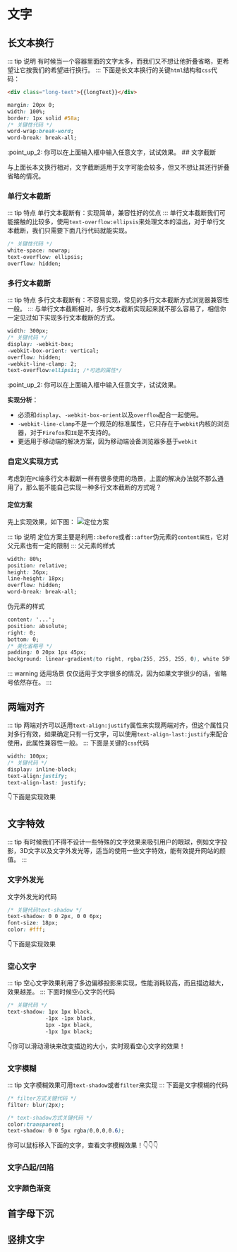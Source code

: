 # 文字

## 长文本换行
::: tip 说明
有时候当一个容器里面的文字太多，而我们又不想让他折叠省略，更希望让它按我们的希望进行换行。
:::
下面是长文本换行的关键`html`结构和`css`代码：
```html
<div class="long-text">{{longText}}</div>
```

```css
margin: 20px 0;
width: 100%;
border: 1px solid #58a;
/* 关键性代码 */
word-wrap:break-word;
word-break: break-all;
```
<long-text/>
:point_up_2: 你可以在上面输入框中输入任意文字，试试效果。
## 文字截断

与上面长本文换行相对，文字截断适用于文字可能会较多，但又不想让其还行折叠省略的情况。

### 单行文本截断
::: tip 特点
单行文本截断有：实现简单，兼容性好的优点
:::
单行文本截断我们可能接触的比较多，使用`text-overflow:ellipsis`来处理文本的溢出，对于单行文本截断，我们只需要下面几行代码就能实现。
```css
/* 关键性代码 */
white-space: nowrap;
text-overflow: ellipsis;
overflow: hidden;
```

### 多行文本截断
::: tip 特点
多行文本截断有：不容易实现，常见的多行文本截断方式浏览器兼容性一般。
:::
与单行文本截断相对，多行文本截断实现起来就不那么容易了，相信你一定见过如下实现多行文本截断的方式。
```css
width: 300px;
/* 关键代码 */
display: -webkit-box;
-webkit-box-orient: vertical;
overflow: hidden;
-webkit-line-clamp: 2;
text-overflow:ellipsis; /*可选的属性*/
```
<multi-line-text/>
:point_up_2: 你可以在上面输入框中输入任意文字，试试效果。

**实现分析**：
* 必须和`display`、`-webkit-box-orient`以及`overflow`配合一起使用。
* `-webkit-line-clamp`不是一个规范的标准属性，它只存在于`webkit`内核的浏览器，对于`Firefox`和`IE`是不支持的。
* 更适用于移动端的解决方案，因为移动端设备浏览器多基于`webkit`

### 自定义实现方式
考虑到在`PC`端多行文本截断一样有很多使用的场景，上面的解决办法就不那么通用了，那么能不能自己实现一种多行文本截断的方式呢？

#### 定位方案
先上实现效果，如下图：
![定位方案](https://user-images.githubusercontent.com/48847606/60395151-c2921f80-9b61-11e9-8e6d-2373662f3b78.gif)

::: tip 说明
定位方案主要是利用`::before`或者`::after`伪元素的`content属性`，它对父元素也有一定的限制
:::
父元素的样式
```css
width: 80%;
position: relative;
height: 36px;
line-height: 18px;
overflow: hidden;
word-break: break-all;
```

伪元素的样式
```css
content: '...';
position: absolute;
right: 0;
bottom: 0;
/* 美化省略号 */
padding: 0 20px 1px 45px;
background: linear-gradient(to right, rgba(255, 255, 255, 0), white 50%, white);
```
::: warning 适用场景
仅仅适用于文字很多的情况，因为如果文字很少的话，省略号依然存在。
:::
## 两端对齐
::: tip
两端对齐可以适用`text-align:justify`属性来实现两端对齐，但这个属性只对多行有效，如果确定只有一行文字，可以使用`text-align-last:justify`来配合使用，此属性兼容性一般。
:::
下面是关键的`css`代码
```css
width: 100px;
/* 关键代码 */
display: inline-block;
text-align:justify;
text-align-last: justify;
```
:point_down:下面是实现效果
<align-justify/>

## 文字特效
::: tip
有时候我们不得不设计一些特殊的文字效果来吸引用户的眼球，例如文字投影，3D文字以及文字外发光等，适当的使用一些文字特效，能有效提升网站的颜值。
:::

### 文字外发光
文字外发光的代码
```css
/* 关键代码text-shadow */
text-shadow: 0 0 2px, 0 0 6px;
font-size: 18px;
color: #fff;
```
:point_down:下面是实现效果
<special-effect :index="1"/>
### 空心文字
::: tip
空心文字效果利用了多边偏移投影来实现，性能消耗较高，而且描边越大，效果越差。
:::
下面时候空心文字的代码
```css
/* 关键代码 */
text-shadow: 1px 1px black,
            -1px -1px black,
            1px -1px black,
            -1px 1px black;
```
:point_down:你可以滑动滑块来改变描边的大小，实时观看空心文字的效果！
<special-effect :index="2"/>

### 文字模糊
::: tip
文字模糊效果可用`text-shadow`或者`filter`来实现
:::
下面是文字模糊的代码
```css
/* filter方式关键代码 */
filter: blur(2px);

/* text-shadow方式关键代码 */
color:transparent;
text-shadow: 0 0 5px rgba(0,0,0,0.6);
```
你可以鼠标移入下面的文字，查看文字模糊效果！:point_down::point_down::point_down:
<special-effect :index="3"/>

### 文字凸起/凹陷

### 文字颜色渐变

## 首字母下沉

## 竖排文字
